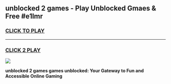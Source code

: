 
## unblocked 2 games - Play Unblocked Gmaes & Free #e1lmr
<h3>
<a href="https://news.freeplayer.one?title=unblocked_2_games&ref=24F">CLICK TO PLAY</a></h3>
<hr>

<h3>
<a href="https://news.freeplayer.one?title=unblocked_2_games&ref=24F">CLICK 2 PLAY</a>
  
</h3>

<a href="https://news.freeplayer.one?title=unblocked_2_games&ref=24F/"><img src="https://clearcache.store/games.png"></a>


**unblocked 2 games games unblocked: Your Gateway to Fun and Accessible Online Gaming**
